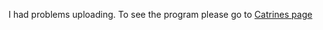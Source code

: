 I had problems uploading. To see the program please go to [Catrines page](https://github.com/Cathrinebp/mini_exes)
